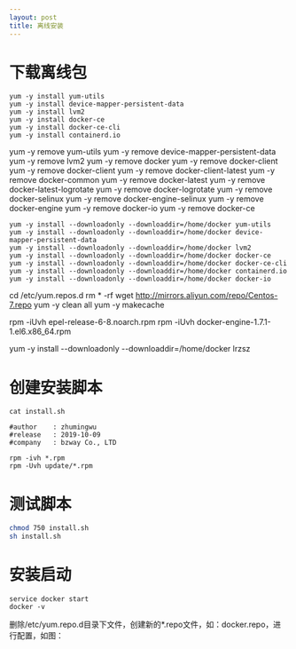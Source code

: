 ```yaml
---
layout: post
title: 离线安装
---
```


# 下载离线包



```shell
yum -y install yum-utils
yum -y install device-mapper-persistent-data
yum -y install lvm2
yum -y install docker-ce 
yum -y install docker-ce-cli
yum -y install containerd.io
```

yum -y remove yum-utils
yum -y remove device-mapper-persistent-data
yum -y remove lvm2
yum -y remove docker 
yum -y remove docker-client 
yum -y remove docker-client
yum -y remove docker-client-latest
yum -y remove docker-common
yum -y remove docker-latest
yum -y remove docker-latest-logrotate
yum -y remove docker-logrotate
yum -y remove docker-selinux
yum -y remove docker-engine-selinux
yum -y remove docker-engine
yum -y remove docker-io
yum -y remove docker-ce


```
yum -y install --downloadonly --downloaddir=/home/docker yum-utils
yum -y install --downloadonly --downloaddir=/home/docker device-mapper-persistent-data
yum -y install --downloadonly --downloaddir=/home/docker lvm2
yum -y install --downloadonly --downloaddir=/home/docker docker-ce 
yum -y install --downloadonly --downloaddir=/home/docker docker-ce-cli
yum -y install --downloadonly --downloaddir=/home/docker containerd.io
yum -y install --downloadonly --downloaddir=/home/docker docker-io
```
cd /etc/yum.repos.d
rm * -rf
wget http://mirrors.aliyun.com/repo/Centos-7.repo
yum -y clean all
yum -y makecache

rpm -iUvh epel-release-6-8.noarch.rpm 
rpm -iUvh docker-engine-1.7.1-1.el6.x86_64.rpm

yum -y install --downloadonly --downloaddir=/home/docker lrzsz


# 创建安装脚本

```shell
cat install.sh

#author    : zhumingwu  
#release   : 2019-10-09
#company   : bzway Co., LTD  
  
rpm -ivh *.rpm
rpm -Uvh update/*.rpm
```

# 测试脚本

```sh
chmod 750 install.sh 
sh install.sh
```

# 安装启动

```shell
service docker start
docker -v
```







删除/etc/yum.repo.d目录下文件，创建新的*.repo文件，如：docker.repo，进行配置，如图：